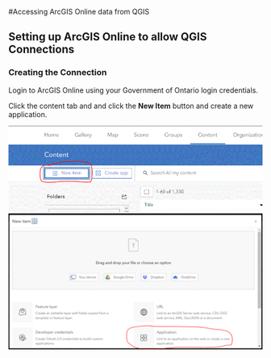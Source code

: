 #Accessing ArcGIS Online data from QGIS

## Setting up ArcGIS Online to allow QGIS Connections

### Creating the Connection

Login to ArcGIS Online using your Government of Ontario login credentials. 

Click the content tab and and click the **New Item** button and create a new application.

![Image of the New Item link on AGOL](images/newItem.GIF)
![Create application in AGOL](images/createApplication.png)

